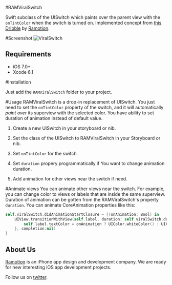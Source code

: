 #RAMViralSwitch

Swift subclass of the UISwitch which paints over the parent view with the `onTintColor` when the switch is turned on. Implemented concept from [this Dribble](https://dribbble.com/shots/1749645-Contact-Sync) by [Ramotion](https://dribbble.com/teams/Ramotion).


#Screenshot
![ViralSwitch](https://d13yacurqjgara.cloudfront.net/users/25514/screenshots/1749645/contact-sync-chat-iphone-app-ui-ramotion.gif)


## Requirements

- iOS 7.0+
- Xcode 6.1


#Installation

Just add the `RAMViralSwitch` folder to your project.


#Usage
RAMViralSwitch is a drop-in replacement of UISwitch. You just need to set the `onTintColor` property of the switch, and it will automatically _paint over_ its superview with the selected color.
You have ability to set duration of animation instead of default value.

1. Create a new UISwitch in your storyboard or nib.

2. Set the class of the UISwitch to RAMViralSwitch in your Storyboard or nib.

3. Set `onTintColor` for the switch

4. Set `duration` propery programmatically if You want to change animation duration.

5. Add animation for other views near the switch if need.


#Animate views
You can animate other views near the switch. For example, you can change color to views or labels that are inside the same superview. Duration of animation can be gotten from the RAMViralSwitch's property `duration`. You can animate CoreAnimation properties like this:

``` swift
self.viralSwitch.didAnimationStartClosure = {(onAnimation: Bool) in
    UIView.transitionWithView(self.label, duration: self.viralSwitch.duration, options: UIViewAnimationOptions.TransitionCrossDissolve, animations: {
        self.label.textColor = onAnimation ? UIColor.whiteColor() : UIColor.blueColor()
    }, completion:nil)
}
```

## About Us

[Ramotion](http://Ramotion.com) is an iPhone app design and development company. We are ready for new interesting iOS app development projects.

Follow us on [twitter](http://twitter.com/ramotion).
	
